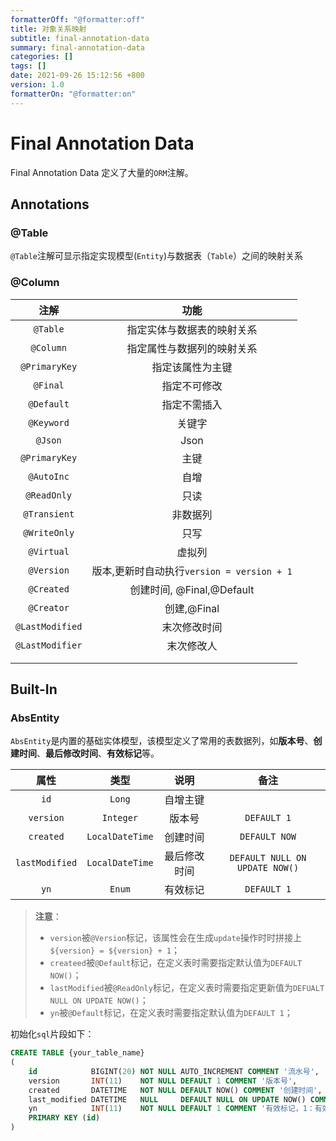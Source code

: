 ```yaml
---
formatterOff: "@formatter:off"
title: 对象关系映射
subtitle: final-annotation-data 
summary: final-annotation-data
categories: [] 
tags: [] 
date: 2021-09-26 15:12:56 +800 
version: 1.0
formatterOn: "@formatter:on"
---
```


# Final Annotation Data

Final Annotation Data 定义了大量的`ORM`注解。

## Annotations

### \@Table

`@Table`注解可显示指定实现模型(`Entity`)与数据表（`Table`）之间的映射关系

### \@Column


|     注解      |            功能            |
| :-----------: | :------------------------: |
|   `@Table`    | 指定实体与数据表的映射关系 |
|   `@Column`   | 指定属性与数据列的映射关系 |
| `@PrimaryKey` |      指定该属性为主键      |
|    `@Final`     |                指定不可修改                |
|   `@Default`    |                指定不需插入                |
|   `@Keyword`    |                   关键字                   |
|     `@Json`     |                    Json                    |
|  `@PrimaryKey`  |                    主键                    |
|   `@AutoInc`    |                    自增                    |
|   `@ReadOnly`   |                    只读                    |
|  `@Transient`   |                  非数据列                  |
|  `@WriteOnly`   |                    只写                    |
|   `@Virtual`    |                   虚拟列                   |
|   `@Version`    | 版本,更新时自动执行`version = version + 1` |
|   `@Created`    |         创建时间, @Final,@Default          |
|   `@Creator`    |                创建,@Final                 |
| `@LastModified` |                末次修改时间                |
| `@LastModifier` |                 末次修改人                 |
|                 |                                            |
|                 |                                            |

## Built-In

### AbsEntity

`AbsEntity`是内置的基础实体模型，该模型定义了常用的表数据列，如**版本号**、**创建时间**、**最后修改时间**、**有效标记**等。

|      属性      |      类型       |     说明     |              备注              |
| :------------: | :-------------: | :----------: | :----------------------------: |
|      `id`      |     `Long`      |   自增主键   |                                |
|   `version`    |    `Integer`    |    版本号    |          `DEFAULT 1`           |
|   `created`    | `LocalDateTime` |   创建时间   |         `DEFAULT NOW`          |
| `lastModified` | `LocalDateTime` | 最后修改时间 | `DEFAULT NULL ON UPDATE NOW()` |
|      `yn`      |     `Enum`      |   有效标记   |          `DEFAULT 1`           |

> **注意**：
>
> * `version`被`@Version`标记，该属性会在生成`update`操作时时拼接上`${version} = ${version} + 1`；
> * `createed`被`@Default`标记，在定义表时需要指定默认值为`DEFAULT NOW()`；
> * `lastModified`被`@ReadOnly`标记，在定义表时需要指定更新值为`DEFUALT NULL ON UPDATE NOW()`；
> * `yn`被`@Default`标记，在定义表时需要指定默认值为`DEFAULT 1`；
>

初始化`sql`片段如下：

```sql
CREATE TABLE {your_table_name}
(
    id            BIGINT(20) NOT NULL AUTO_INCREMENT COMMENT '流水号',
    version       INT(11)    NOT NULL DEFAULT 1 COMMENT '版本号',
    created       DATETIME   NOT NULL DEFAULT NOW() COMMENT '创建时间',
    last_modified DATETIME   NULL     DEFAULT NULL ON UPDATE NOW() COMMENT '最后修改时间',
    yn            INT(11)    NOT NULL DEFAULT 1 COMMENT '有效标记，1：有效，0：无效',
    PRIMARY KEY (id)
)
```

